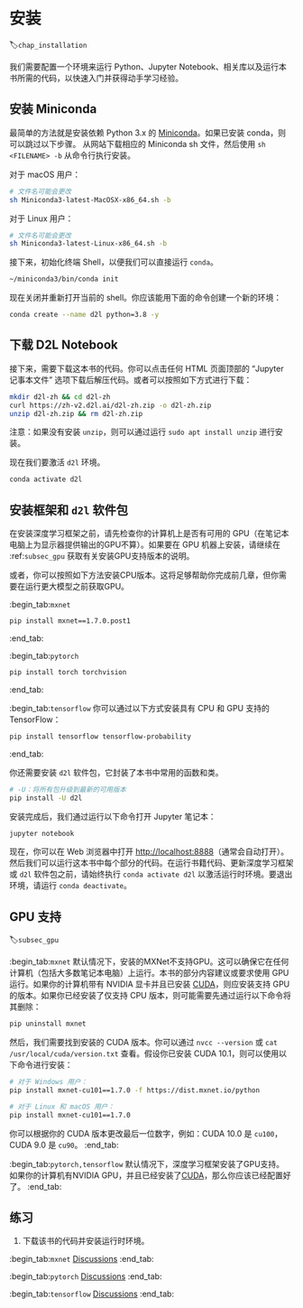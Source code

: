 # 安装
:label:`chap_installation`

我们需要配置一个环境来运行 Python、Jupyter Notebook、相关库以及运行本书所需的代码，以快速入门并获得动手学习经验。

## 安装 Miniconda

最简单的方法就是安装依赖 Python 3.x 的 [Miniconda](https://conda.io/en/latest/miniconda.html)。如果已安装 conda，则可以跳过以下步骤。
从网站下载相应的 Miniconda sh 文件，然后使用 `sh <FILENAME> -b` 从命令行执行安装。

对于 macOS 用户：

```bash
# 文件名可能会更改
sh Miniconda3-latest-MacOSX-x86_64.sh -b
```

对于 Linux 用户：

```bash
# 文件名可能会更改
sh Miniconda3-latest-Linux-x86_64.sh -b
```

接下来，初始化终端 Shell，以便我们可以直接运行 `conda`。

```bash
~/miniconda3/bin/conda init
```

现在关闭并重新打开当前的 shell。你应该能用下面的命令创建一个新的环境：

```bash
conda create --name d2l python=3.8 -y
```

## 下载 D2L Notebook

接下来，需要下载这本书的代码。你可以点击任何 HTML 页面顶部的 “Jupyter 记事本文件” 选项下载后解压代码。或者可以按照如下方式进行下载：

```bash
mkdir d2l-zh && cd d2l-zh
curl https://zh-v2.d2l.ai/d2l-zh.zip -o d2l-zh.zip
unzip d2l-zh.zip && rm d2l-zh.zip
```

注意：如果没有安装 `unzip`，则可以通过运行 `sudo apt install unzip` 进行安装。

现在我们要激活 `d2l` 环境。

```bash
conda activate d2l
```

## 安装框架和 `d2l` 软件包

在安装深度学习框架之前，请先检查你的计算机上是否有可用的 GPU（在笔记本电脑上为显示器提供输出的GPU不算）。如果要在 GPU 机器上安装，请继续在 :ref:`subsec_gpu` 获取有关安装GPU支持版本的说明。

或者，你可以按照如下方法安装CPU版本。这将足够帮助你完成前几章，但你需要在运行更大模型之前获取GPU。

:begin_tab:`mxnet`

```bash
pip install mxnet==1.7.0.post1
```
:end_tab:

:begin_tab:`pytorch`

```bash
pip install torch torchvision
```
:end_tab:

:begin_tab:`tensorflow`
你可以通过以下方式安装具有 CPU 和 GPU 支持的 TensorFlow：

```bash
pip install tensorflow tensorflow-probability
```
:end_tab:

你还需要安装 `d2l` 软件包，它封装了本书中常用的函数和类。

```bash
# -U：将所有包升级到最新的可用版本
pip install -U d2l
```

安装完成后，我们通过运行以下命令打开 Jupyter 笔记本：

```bash
jupyter notebook
```

现在，你可以在 Web 浏览器中打开 <http://localhost:8888>（通常会自动打开）。然后我们可以运行这本书中每个部分的代码。在运行书籍代码、更新深度学习框架或 `d2l` 软件包之前，请始终执行 `conda activate d2l` 以激活运行时环境。要退出环境，请运行 `conda deactivate`。

## GPU 支持
:label:`subsec_gpu`

:begin_tab:`mxnet`
默认情况下，安装的MXNet不支持GPU。这可以确保它在任何计算机（包括大多数笔记本电脑）上运行。本书的部分内容建议或要求使用 GPU 运行。如果你的计算机带有 NVIDIA 显卡并且已安装 [CUDA](https://developer.nvidia.com/cuda-downloads)，则应安装支持 GPU 的版本。如果你已经安装了仅支持 CPU 版本，则可能需要先通过运行以下命令将其删除：

```bash
pip uninstall mxnet
```


然后，我们需要找到安装的 CUDA 版本。你可以通过 `nvcc --version` 或 `cat /usr/local/cuda/version.txt` 查看。假设你已安装 CUDA 10.1，则可以使用以下命令进行安装：


```bash
# 对于 Windows 用户：
pip install mxnet-cu101==1.7.0 -f https://dist.mxnet.io/python

# 对于 Linux 和 macOS 用户：
pip install mxnet-cu101==1.7.0
```


你可以根据你的 CUDA 版本更改最后一位数字，例如：CUDA 10.0 是 `cu100`， CUDA 9.0 是 `cu90`。
:end_tab:

:begin_tab:`pytorch,tensorflow`
默认情况下，深度学习框架安装了GPU支持。
如果你的计算机有NVIDIA GPU，并且已经安装了[CUDA](https://developer.nvidia.com/cuda-downloads)，那么你应该已经配置好了。
:end_tab:

## 练习

1. 下载该书的代码并安装运行时环境。

:begin_tab:`mxnet`
[Discussions](https://discuss.d2l.ai/t/2082)
:end_tab:

:begin_tab:`pytorch`
[Discussions](https://discuss.d2l.ai/t/2083)
:end_tab:

:begin_tab:`tensorflow`
[Discussions](https://discuss.d2l.ai/t/2084)
:end_tab:
